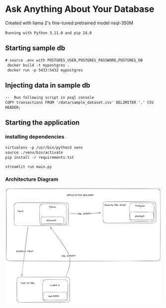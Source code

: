 # Ask Anything About Your Database

Created with llama 2's fine-tuned pretrained model nsql-350M

``Running with Python 3.11.0 and pip 24.0``

## Starting sample db

```shell
# source .env with POSTGRES_USER,POSTGRES_PASSWORD,POSTGRES_DB
 docker build -t mypostgres . 
 docker run -p 5433:5432 mypostgres
```

## Injecting data in sample db

```postgresql
--  Run following script in psql console
COPY transactions FROM '/data/sample_dataset.csv' DELIMITER ',' CSV HEADER;
```

## Starting the application

### installing dependencies

```
virtualenv -p /usr/bin/python3 venv
source ./venv/bin/activate  
pip install -r requirements.txt 
```

```shell
streamlit run main.py     
```
### Architecture Diagram
![alt text](./nl-to-sql.png)

